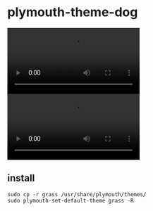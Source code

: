 # plymouth-theme-dog
![video](https://boroveen.github.io/video/video.mp4)
![dog](https://boroveen.github.io/video/dog.mp4)

## install
```
sudo cp -r grass /usr/share/plymouth/themes/
sudo plymouth-set-default-theme grass -R
```
